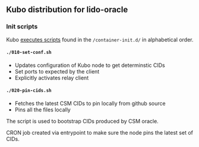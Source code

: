 ## Kubo distribution for lido-oracle

### Init scripts

Kubo [executes scripts](https://github.com/ipfs/kubo/blob/fd50eb0fc385ec35cc2269646182920849b3c9b5/bin/container_daemon#L53)
found in the `/container-init.d/` in alphabetical order.

#### `./010-set-conf.sh`

- Updates configuration of Kubo node to get determinstic CIDs
- Set ports to expected by the client
- Explicitly activates relay client

#### `./020-pin-cids.sh`

- Fetches the latest CSM CIDs to pin locally from github source
- Pins all the files locally

The script is used to bootstrap CIDs produced by CSM oracle.

CRON job created via entrypoint to make sure the node pins the latest set of CIDs.
